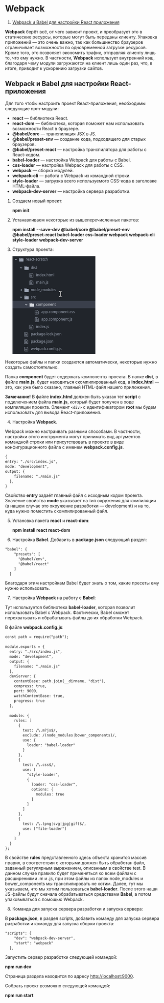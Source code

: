  # Webpack

1. [Webpack и Babel для настройки React приложения](#webpack-babel-react)

**Webpack** берёт всё, от чего зависит проект, и преобразует это в статические ресурсы, которые могут быть переданы клиенту. Упаковка приложений — это очень важно, так как большинство браузеров ограничивает возможности по одновременной загрузке ресурсов. Кроме того, это позволяет экономить трафик, отправляя клиенту лишь то, что ему нужно. В частности, **Webpack** использует внутренний кэш, благодаря чему модули загружаются на клиент лишь один раз, что, в итоге, приводит к ускорению загрузки сайтов.

 ## Webpack и Babel для настройки React-приложения <a name="webpack-babel-react"></a>
 Для того чтобы настроить проект React-приложения, необходимы следующие npm-модули:
 
* **react** — библиотека React.
* **react-dom** — библиотека, которая поможет нам использовать возможности React в браузере.
* **@babel/core** — транспиляция JSX в JS.
* **@babel/preset-env** — создание кода, подходящего для старых браузеров.
* **@babel/preset-react** — настройка транспилятора для работы с React-кодом.
* **babel-loader** — настройка Webpack для работы с Babel.
* **css-loader** — настройка Webpack для работы с CSS.
* **webpack** — сборка модулей.
* **webpack-cli** — работа с Webpack из командной строки.
* **style-loader** — загрузка всего используемого CSS-кода в заголовке HTML-файла.
* **webpack-dev-server** — настройка сервера разработки.

1. Создаем новый проект:

   **npm init**  

2. Устанавливаем некоторые из вышеперечисленных пакетов:

   **npm install --save-dev @babel/core @babel/preset-env @babel/preset-react babel-loader css-loader webpack webpack-cli style-loader webpack-dev-server**

3. Структура проекта:

   ![](images/structure-project.png)

Некоторые файлы и папки создаются автоматически, некоторые нужно создать самостоятельно.

Папка **component** будет содержать компоненты проекта. В папке **dist**, в файле **main.js**, будет находиться скомпилированный код, а **index.html** — это, как уже было сказано, главный HTML-файл нашего приложения.

**Замечание!** В файле **index.html** должен быть указан тег **script** с подключением файла **main.js**, который будет получен в ходе компиляции проекта. Элемент `<div>` с идентификатором **root** мы будем использовать для вывода React-приложения.


4. Настройка **Webpack**.

Webpack можно настраивать разными способами. В частности, настройки этого инструмента могут принимать вид аргументов командной строки или присутствовать в проекте в виде конфигурационного файла с именем **webpack.config.js**.

```
{
entry: "./src/index.js",
mode: "development",
output: {
    filename: "./main.js"
  },
}
```

Свойство **entry** задаёт главный файл с исходным кодом проекта. Значение свойства **mode** указывает на тип окружения для компиляции (в нашем случае это окружение разработки — development) и на то, куда нужно поместить скомпилированный файл.

5. Установка пакета **react** и **react-dom**:

   **npm install react react-dom**

6. Настройка **Babel**. Добавить в **package.json** следующий раздел:

```
"babel": {
    "presets": [
      "@babel/env",
      "@babel/react"
    ]
  }
```

Благодаря этим настройкам Babel будет знать о том, какие пресеты ему нужно использовать.

7. Настройка **Webpack** на работу с **Babel**:

Тут используется библиотека **babel-loader**, которая позволит использовать Babel с Webpack. Фактически, Babel сможет перехватывать и обрабатывать файлы до их обработки Webpack.

В файле **webpack.config.js**:

```
const path = require("path");

module.exports = {
  entry: "./src/index.js",
  mode: "development",
  output: {
    filename: "./main.js"
  },
  devServer: {
    contentBase: path.join(__dirname, "dist"),
    compress: true,
    port: 9000,
    watchContentBase: true,
    progress: true
  },

  module: {
    rules: [
      {
        test: /\.m?js$/,
        exclude: /(node_modules|bower_components)/,
        use: {
          loader: "babel-loader"
        }
      },
      {
        test: /\.css$/,
        use: [
          "style-loader",
          {
            loader: "css-loader",
            options: {
              modules: true
            }
          }
        ]
      },
      {
        test: /\.(png|svg|jpg|gif)$/,
        use: ["file-loader"]
      }
    ]
  }
};
```

В свойстве **rules** представленного здесь объекта хранится массив правил, в соответствии с которыми должен быть обработан файл, заданный регулярным выражением, описанным в свойстве test. В данном случае правило будет применяться ко всем файлам с расширениями .m и .js, при этом файлы из папок node_modules и bower_components мы транспилировать не хотим. Далее, тут мы указываем, что мы хотим пользоваться **babel-loader**. После этого наши JS-файлы будут сначала обрабатываться средствами **Babel**, а потом упаковываться с помощью Webpack.

8. Команда для запуска сервера разработки и запуска сервера:

В **package.json**, в раздел scripts, добавить команду для запуска сервера разработки и команду для запуска сборки проекта:

```
"scripts": {
    "dev": "webpack-dev-server",
    "start": "webpack"
  },
```

Запустить сервер разработки следующей командой:

**npm run dev**

Страница раздела находится по адресу <a href="http://localhost:9000">http://localhost:9000</a>.

Cобрать проект возможно следующей командой:

**npm run start**
